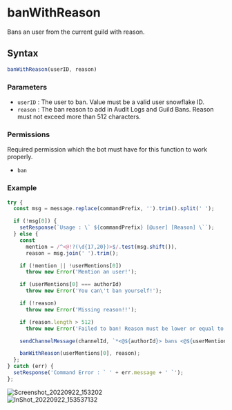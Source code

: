 # banWithReason
Bans an user from the current guild with reason.

## Syntax
```js
banWithReason(userID, reason)
```

### Parameters
- `userID` : The user to ban. Value must be a valid user snowflake ID.
- `reason` : The ban reason to add in Audit Logs and Guild Bans. Reason must not exceed more than 512 characters.

### Permissions
Required permission which the bot must have for this function to work properly.
- `ban`

### Example
```js
try {
  const msg = message.replace(commandPrefix, '').trim().split(' ');

  if (!msg[0]) {
    setResponse(`Usage : \` ${commandPrefix} [@user] [Reason] \``);
  } else {
    const
      mention = /^<@!?(\d{17,20})>$/.test(msg.shift()),
      reason = msg.join(' ').trim();

    if (!mention || !userMentions[0])
      throw new Error('Mention an user!');

    if (userMentions[0] === authorId)
      throw new Error('You can\'t ban yourself!');

    if (!reason)
      throw new Error('Missing reason!!');

    if (reason.length > 512)
      throw new Error('Failed to ban! Reason must be lower or equal to 512 characters');

    sendChannelMessage(channelId, `*<@${authorId}> bans <@${userMentions[0]}> with reason \` ${reason} \`!!*`);

    banWithReason(userMentions[0], reason);
  };
} catch (err) {
  setResponse('Command Error : ` ' + err.message + ' `');
};
```

![Screenshot_20220922_153202](https://user-images.githubusercontent.com/95774950/191721518-bd5e65a6-5806-4667-b666-ad92e66a305d.png)\
![InShot_20220922_153537132](https://user-images.githubusercontent.com/95774950/191721557-9301171b-3807-4fb5-a7a2-ec770844438f.jpg)
